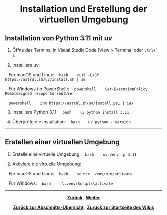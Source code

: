 # <p align="center">Installation und Erstellung der virtuellen Umgebung</p>

## Installation von Python 3.11 mit uv

1. Öffne das Terminal in Visual Studio Code (View > Terminal oder ``Ctrl+` ``).

2. Installiere uv:

   Für macOS und Linux:
   ```bash
   curl -LsSf https://astral.sh/uv/install.sh | sh
   ```

   Für Windows (in PowerShell):
   ```powershell
   Set-ExecutionPolicy RemoteSigned -Scope CurrentUser
   ```

   ```powershell
   irm https://astral.sh/uv/install.ps1 | iex
   ```

3. Installiere Python 3.11:
   ```bash
   uv python install 3.11
   ```

4. Überprüfe die Installation:
   ```bash
   uv python --version
   ```

---

## Erstellen einer virtuellen Umgebung

1. Erstelle eine virtuelle Umgebung:
   ```bash
   uv venv -p 3.11
   ```

2. Aktiviere die virtuelle Umgebung:

   Für macOS und Linux:
   ```bash
   source .venv/bin/activate
   ```

   Für Windows:
   ```bash
   .\.venv\Scripts\activate
   ```

---

<p align="center">
<a href="/docs/06-entwicklung/04-python/01-einstieg/01-virtuelle_umgebungen/README.md"><strong>Zurück</strong></a> | 
<a href="/docs/06-entwicklung/04-python/01-einstieg/03-grundkonzept_bsp/README.md"><strong>Weiter</strong></a>
</p>

<p align="center">
<a href="/docs/06-entwicklung/04-python/01-einstieg/README.md/#dieses-kapitel-beinhaltet-folgende-abschnitte"><strong>Zurück zur Abschnitts-Übersicht</strong></a> | <a href="/docs/00-willkommen/README.md"><strong>Zurück zur Startseite des Wikis</strong></a>
</p>